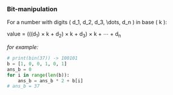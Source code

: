 ### Bit-manipulation
For a number with digits \( d_1, d_2, d_3, \dots, d_n \) in base \( k \):

value = (((d<sub>1</sub>) × k + d<sub>2</sub>) × k + d<sub>3</sub>) × k + ⋯ + d<sub>n</sub>

*for example:*
```python
# print(bin(37)) -> 100101
b = [1, 0, 0, 1, 0, 1]
ans_b = 0
for i in range(len(b)):
    ans_b = ans_b * 2 + b[i]
# ans_b = 37
```
